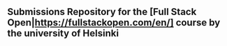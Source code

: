 ## Submissions Repository for the [Full Stack Open|https://fullstackopen.com/en/] course by the university of Helsinki 
